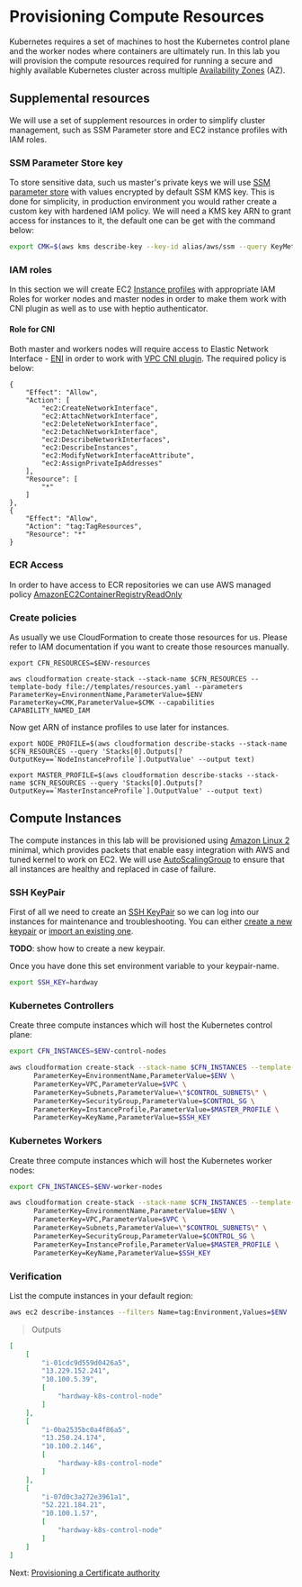 # Provisioning Compute Resources

Kubernetes requires a set of machines to host the Kubernetes control plane and the worker nodes where containers are ultimately run. In this lab you will provision the compute resources required for running a secure and highly available Kubernetes cluster across multiple [Availability Zones](https://docs.aws.amazon.com/AWSEC2/latest/UserGuide/using-regions-availability-zones.html#concepts-regions-availability-zones) (AZ).

## Supplemental resources

We will use a set of supplement resources in order to simplify cluster management, such as SSM Parameter store and EC2 instance profiles with IAM roles.

### SSM Parameter Store key
To store sensitive data, such us master's private keys we will use [SSM parameter store](https://docs.aws.amazon.com/systems-manager/latest/userguide/systems-manager-paramstore.html) with values encrypted by default SSM KMS key. This is done for simplicity, in production environment you would rather create a custom key with hardened IAM policy. We will need a KMS key ARN to grant access for instances to it, the default one can be get with the command below:

```bash
export CMK=$(aws kms describe-key --key-id alias/aws/ssm --query KeyMetadata.Arn --output text)
```

### IAM roles

In this section we will create EC2 [Instance profiles](https://docs.aws.amazon.com/AWSEC2/latest/UserGuide/iam-roles-for-amazon-ec2.html) with appropriate IAM Roles for worker nodes and master nodes in order to make them work with CNI plugin as well as to use with heptio authenticator.

#### Role for CNI
Both master and workers nodes will require access to Elastic Network Interface - [ENI](https://docs.aws.amazon.com/AWSEC2/latest/UserGuide/using-eni.html) in order to work with [VPC CNI plugin](https://github.com/aws/amazon-vpc-cni-k8s). The required policy is below:

```
{
    "Effect": "Allow",
    "Action": [
        "ec2:CreateNetworkInterface",
        "ec2:AttachNetworkInterface",
        "ec2:DeleteNetworkInterface",
        "ec2:DetachNetworkInterface",
        "ec2:DescribeNetworkInterfaces",
        "ec2:DescribeInstances",
        "ec2:ModifyNetworkInterfaceAttribute",
        "ec2:AssignPrivateIpAddresses"
    ],
    "Resource": [
        "*"
    ]
},
{
    "Effect": "Allow",
    "Action": "tag:TagResources",
    "Resource": "*"
}
```

### ECR Access

In order to have access to ECR repositories we can use AWS managed policy [AmazonEC2ContainerRegistryReadOnly](https://docs.aws.amazon.com/AmazonECR/latest/userguide/ecr_managed_policies.html#AmazonEC2ContainerRegistryReadOnly)

### Create policies
As usually we use CloudFormation to create those resources for us. Please refer to IAM documentation if you want to create those resources manually.

```
export CFN_RESOURCES=$ENV-resources

aws cloudformation create-stack --stack-name $CFN_RESOURCES --template-body file://templates/resources.yaml --parameters ParameterKey=EnvironmentName,ParameterValue=$ENV ParameterKey=CMK,ParameterValue=$CMK --capabilities CAPABILITY_NAMED_IAM
```

Now get ARN of instance profiles to use later for instances.

```
export NODE_PROFILE=$(aws cloudformation describe-stacks --stack-name $CFN_RESOURCES --query 'Stacks[0].Outputs[?OutputKey==`NodeInstanceProfile`].OutputValue' --output text)

export MASTER_PROFILE=$(aws cloudformation describe-stacks --stack-name $CFN_RESOURCES --query 'Stacks[0].Outputs[?OutputKey==`MasterInstanceProfile`].OutputValue' --output text)
```


## Compute Instances

The compute instances in this lab will be provisioned using [Amazon Linux 2](https://aws.amazon.com/amazon-linux-2) minimal, which provides packets that enable easy integration with AWS and tuned kernel to work on EC2. We will use [AutoScalingGroup](https://aws.amazon.com/ec2/autoscaling) to ensure that all instances are healthy and replaced in case of failure.

### SSH KeyPair

First of all we need to create an [SSH KeyPair](https://docs.aws.amazon.com/AWSEC2/latest/UserGuide/ec2-key-pairs.html) so we can log into our instances for maintenance and troubleshooting. You can either [create a new keypair](https://docs.aws.amazon.com/cli/latest/reference/ec2/create-key-pair.html) or [import an existing one](https://docs.aws.amazon.com/cli/latest/reference/ec2/import-key-pair.html).

__TODO__: show how to create a new keypair.

Once you have done this set environment variable to your keypair-name.

```bash
export SSH_KEY=hardway
```

### Kubernetes Controllers

Create three compute instances which will host the Kubernetes control plane:


```bash
export CFN_INSTANCES=$ENV-control-nodes

aws cloudformation create-stack --stack-name $CFN_INSTANCES --template-body file://templates/instances.yaml --parameters \
      ParameterKey=EnvironmentName,ParameterValue=$ENV \
      ParameterKey=VPC,ParameterValue=$VPC \
      ParameterKey=Subnets,ParameterValue=\"$CONTROL_SUBNETS\" \
      ParameterKey=SecurityGroup,ParameterValue=$CONTROL_SG \
      ParameterKey=InstanceProfile,ParameterValue=$MASTER_PROFILE \
      ParameterKey=KeyName,ParameterValue=$SSH_KEY
```

### Kubernetes Workers

Create three compute instances which will host the Kubernetes worker nodes:

```bash
export CFN_INSTANCES=$ENV-worker-nodes

aws cloudformation create-stack --stack-name $CFN_INSTANCES --template-body file://templates/instances.yaml --parameters \
      ParameterKey=EnvironmentName,ParameterValue=$ENV \
      ParameterKey=VPC,ParameterValue=$VPC \
      ParameterKey=Subnets,ParameterValue=\"$CONTROL_SUBNETS\" \
      ParameterKey=SecurityGroup,ParameterValue=$CONTROL_SG \
      ParameterKey=InstanceProfile,ParameterValue=$MASTER_PROFILE \
      ParameterKey=KeyName,ParameterValue=$SSH_KEY
```

### Verification

List the compute instances in your default region:

```bash
aws ec2 describe-instances --filters Name=tag:Environment,Values=$ENV  --query 'Reservations[].Instances[].[InstanceId,PublicIpAddress,PrivateIpAddress,Tags[?Key==`Name`].Value]'
```

> Outputs
```json
[
    [
        "i-01cdc9d559d0426a5",
        "13.229.152.241",
        "10.100.5.39",
        [
            "hardway-k8s-control-node"
        ]
    ],
    [
        "i-0ba2535bc0a4f86a5",
        "13.250.24.174",
        "10.100.2.146",
        [
            "hardway-k8s-control-node"
        ]
    ],
    [
        "i-07d0c3a272e3961a1",
        "52.221.184.21",
        "10.100.1.57",
        [
            "hardway-k8s-control-node"
        ]
    ]
]
```

Next: [Provisioning a Certificate authority](04-certificate-authority.md)

